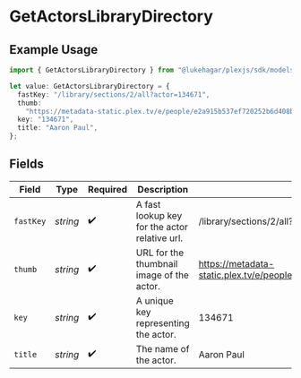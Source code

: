 # GetActorsLibraryDirectory

## Example Usage

```typescript
import { GetActorsLibraryDirectory } from "@lukehagar/plexjs/sdk/models/operations";

let value: GetActorsLibraryDirectory = {
  fastKey: "/library/sections/2/all?actor=134671",
  thumb:
    "https://metadata-static.plex.tv/e/people/e2a915b537ef720252b6d408bc1f91b3.jpg",
  key: "134671",
  title: "Aaron Paul",
};
```

## Fields

| Field                                                                         | Type                                                                          | Required                                                                      | Description                                                                   | Example                                                                       |
| ----------------------------------------------------------------------------- | ----------------------------------------------------------------------------- | ----------------------------------------------------------------------------- | ----------------------------------------------------------------------------- | ----------------------------------------------------------------------------- |
| `fastKey`                                                                     | *string*                                                                      | :heavy_check_mark:                                                            | A fast lookup key for the actor relative url.                                 | /library/sections/2/all?actor=134671                                          |
| `thumb`                                                                       | *string*                                                                      | :heavy_check_mark:                                                            | URL for the thumbnail image of the actor.                                     | https://metadata-static.plex.tv/e/people/e2a915b537ef720252b6d408bc1f91b3.jpg |
| `key`                                                                         | *string*                                                                      | :heavy_check_mark:                                                            | A unique key representing the actor.                                          | 134671                                                                        |
| `title`                                                                       | *string*                                                                      | :heavy_check_mark:                                                            | The name of the actor.                                                        | Aaron Paul                                                                    |